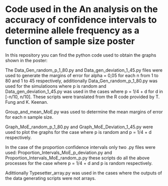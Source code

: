 # Code used in the An analysis on the accuracy of confidence intervals to determine allele frequency as a function of sample size poster
In this repository you can find the python code used to obtain the graphs shown in the poster:

The Data_Gen_random_p_1_80.py and Data_gen_deviation_1_45.py files were used to generate the margins of error for alpha = 0,05 for each n from 1 to 80 and 1 to 45 respectively, additionally Data_Gen_random_p_1_80.py was used for the simulatioons where p is random and Data_gen_deviation_1_45.py was used in the cases where p = 1/4 + d for d in [-n/10, n/10]. These scripts were translated from the R code provided by T. Fung and K. Keenan.

Group_and_mean_MoE.py was used to determine the mean margins of error for each n sample size.

Graph_MoE_random_p_1_80.py and Graph_MoE_Deviation_1_45.py were used to plot the graphs for the case where p is random and p = 1/4 + d respectively.

In the case of the proportion confidence intervals only two .py files were used: 
Proportion_Intervals_MoE_p_deviation.py and Proportion_Intervals_MoE_random_p.py these scripts do all the above processes for the case where p = 1/4 + d and p is random respectively.

Adittionally Typesetter_array.py was used in the cases where the outputs of the data generating scripts were not arrays.
